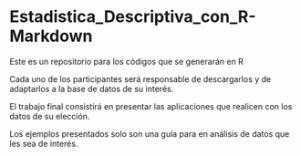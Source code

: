 # Estadistica_Descriptiva_con_R-Markdown
Este es un repositorio para los códigos que se generarán en R

Cada uno de los participantes será responsable de descargarlos
y de adaptarlos a la base de datos de su interés.

El trabajo final consistirá en presentar las aplicaciones que 
realicen con los datos de su elección.

Los ejemplos presentados solo son una guía para en análisis de
datos que les sea de interés.
